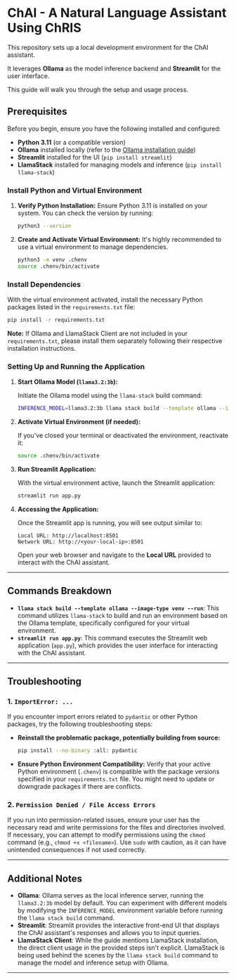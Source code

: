 # ChAI - A Natural Language Assistant Using ChRIS

This repository sets up a local development environment for the ChAI assistant.

It leverages **Ollama** as the model inference backend and **Streamlit** for the user interface.

This guide will walk you through the setup and usage process.

## Prerequisites

Before you begin, ensure you have the following installed and configured:

- **Python 3.11** (or a compatible version)
- **Ollama** installed locally (refer to the [Ollama installation guide](<ollama_installation_link>))
- **Streamlit** installed for the UI (`pip install streamlit`)
- **LlamaStack** installed for managing models and inference (`pip install llama-stack`)

### Install Python and Virtual Environment

1.  **Verify Python Installation:** Ensure Python 3.11 is installed on your system. You can check the version by running:

    ```bash
    python3 --version
    ```

2.  **Create and Activate Virtual Environment:** It's highly recommended to use a virtual environment to manage dependencies.

    ```bash
    python3 -m venv .chenv
    source .chenv/bin/activate
    ```

### Install Dependencies

With the virtual environment activated, install the necessary Python packages listed in the `requirements.txt` file:

```bash
pip install -r requirements.txt
```

**Note:** If Ollama and LlamaStack Client are not included in your `requirements.txt`, please install them separately following their respective installation instructions.

### Setting Up and Running the Application

1.  **Start Ollama Model (`llama3.2:3b`):**

    Initiate the Ollama model using the `llama-stack` build command:

    ```bash
    INFERENCE_MODEL=llama3.2:3b llama stack build --template ollama --image-type venv --run
    ```

2.  **Activate Virtual Environment (if needed):**

    If you've closed your terminal or deactivated the environment, reactivate it:

    ```bash
    source .chenv/bin/activate
    ```

3.  **Run Streamlit Application:**

    With the virtual environment active, launch the Streamlit application:

    ```bash
    streamlit run app.py
    ```

4.  **Accessing the Application:**

    Once the Streamlit app is running, you will see output similar to:

    ```
    Local URL: http://localhost:8501
    Network URL: http://<your-local-ip>:8501
    ```

    Open your web browser and navigate to the **Local URL** provided to interact with the ChAI assistant.

---

## Commands Breakdown

* **`llama stack build --template ollama --image-type venv --run`**: This command utilizes `llama-stack` to build and run an environment based on the Ollama template, specifically configured for your virtual environment.
* **`streamlit run app.py`**: This command executes the Streamlit web application (`app.py`), which provides the user interface for interacting with the ChAI assistant.

---

## Troubleshooting

### 1. `ImportError: ...`

If you encounter import errors related to `pydantic` or other Python packages, try the following troubleshooting steps:

* **Reinstall the problematic package, potentially building from source:**

    ```bash
    pip install --no-binary :all: pydantic
    ```

* **Ensure Python Environment Compatibility:** Verify that your active Python environment (`.chenv`) is compatible with the package versions specified in your `requirements.txt` file. You might need to update or downgrade packages if there are conflicts.

### 2. `Permission Denied / File Access Errors`

If you run into permission-related issues, ensure your user has the necessary read and write permissions for the files and directories involved. If necessary, you can attempt to modify permissions using the `chmod` command (e.g., `chmod +x <filename>`). Use `sudo` with caution, as it can have unintended consequences if not used correctly.

---

## Additional Notes

* **Ollama**: Ollama serves as the local inference server, running the `llama3.2:3b` model by default. You can experiment with different models by modifying the `INFERENCE_MODEL` environment variable before running the `llama stack build` command.
* **Streamlit**: Streamlit provides the interactive front-end UI that displays the ChAI assistant's responses and allows you to input queries.
* **LlamaStack Client**: While the guide mentions LlamaStack installation, the direct client usage in the provided steps isn't explicit. LlamaStack is being used behind the scenes by the `llama stack build` command to manage the model and inference setup with Ollama.

---

